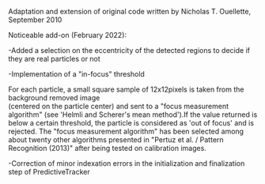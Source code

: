 Adaptation and extension of original code written by Nicholas T. Ouellette, September 2010  

Noticeable add-on (February 2022):  

-Added a selection on the eccentricity of the detected regions to decide if they are real particles or not  

-Implementation of a "in-focus" threshold  

  For each particle, a small square sample of 12x12pixels is taken from the background removed image  
  (centered on the particle center) and sent to a "focus measurement algorithm" (see 'Helmli and Scherer's 
  mean method').If the value returned is below a certain threshold, the particle is considered as 'out of focus' and 
  is rejected. The "focus measurement algorithm" has been selected among about twenty other algorithms presented in
  "Pertuz et al. / Pattern Recognition (2013)" after being tested on calibration images.  
  
-Correction of  minor indexation errors in the initialization and finalization step of PredictiveTracker  

